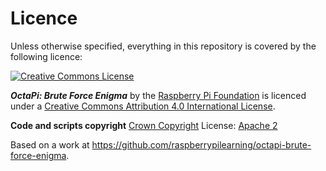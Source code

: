 # Licence

Unless otherwise specified, everything in this repository is covered by the following licence:

[![Creative Commons License](http://i.creativecommons.org/l/by-sa/4.0/88x31.png)](http://creativecommons.org/licenses/by-sa/4.0/)

***OctaPi: Brute Force Enigma*** by the [Raspberry Pi Foundation](http://www.raspberrypi.org) is licenced under a [Creative Commons Attribution 4.0 International License](http://creativecommons.org/licenses/by-sa/4.0/).

**Code and scripts copyright**
[Crown Copyright](https://www.nationalarchives.gov.uk/information-management/re-using-public-sector-information/uk-government-licensing-framework/crown-copyright/)
License: [Apache 2](https://www.apache.org/licenses/LICENSE-2.0)

Based on a work at https://github.com/raspberrypilearning/octapi-brute-force-enigma.
